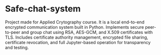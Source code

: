# Safe-chat-system

Project made for Applied Crytography course. It is a local end-to-end encrypted communication system built in Python. Implements secure peer-to-peer and group chat using RSA, AES-GCM, and X.509 certificates with TLS. Includes certificate authority management, encrypted file sharing, certificate revocation, and full Jupyter-based operation for transparency and testing.
